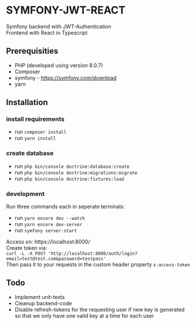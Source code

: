# SYMFONY-JWT-REACT

Symfony backend with JWT-Authentication\
Frontend with React in Typescript

## Prerequisities
- PHP (developed using version 8.0.7)
- Composer
- symfony - https://symfony.com/download
- yarn

## Installation

### install requirements
- run `composer install`
- run `yarn install`

### create database
- run `php bin/console doctrine:database:create`
- run `php bin/console doctrine:migrations:migrate`
- run `php bin/console doctrine:fixtures:load`

### development
Run three commands each in seperate terminals:
- run `yarn encore dev --watch`
- run `yarn encore dev-server`
- run `symfony server:start`

Access on: https://localhost:8000/ \
Create token via:\
`curl -L -X POST 'http://localhost:8000/auth/login?email=test@test.com&password=testpass'`\
Then pass it to your requests in the custom header property `x-access-token`

## Todo
- Implement unit-tests
- Cleanup backend-code
- Disable refresh-tokens for the requesting user if new key is generated so that we only have one valid key at a time for each user